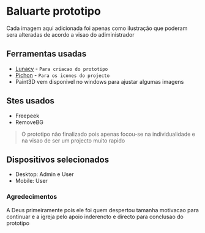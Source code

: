 # Baluarte prototipo
Cada imagem aqui adicionada foi apenas como ilustração que poderam sera alteradas de acordo a visao do adiministrador

## Ferramentas usadas
- [Lunacy](https://icons8.com/lunacy) - `Para criacao do prototipo`
- [Pichon](https://icons8.com/app) - `Para os icones do projecto`
- Paint3D vem disponivel no windows para ajustar algumas imagens

## Stes usados
- Freepeek
- RemoveBG

>O prototipo não finalizado pois apenas focou-se na individualidade e na visao de ser um projecto muito rapido

## Dispositivos selecionados
- Desktop: Admin e User
- Mobile: User

### Agredecimentos
A Deus primeiramente pois ele foi quem despertou tamanha motivacao para continuar e a igreja pelo apoio inderencto e directo para conclusao do prototipo 


